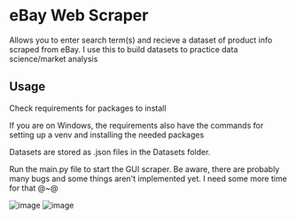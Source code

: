 # eBay Web Scraper
Allows you to enter search term(s) and recieve a dataset of product info scraped from eBay.
I use this to build datasets to practice data science/market analysis

## Usage
Check requirements for packages to install


If you are on Windows, the requirements also have the commands for setting up a venv and installing the needed packages

Datasets are stored as .json files in the Datasets folder.

Run the main.py file to start the GUI scraper.
Be aware, there are probably many bugs and some things aren't implemented yet. I need some more time for that @~@

![image](https://user-images.githubusercontent.com/60865749/284098566-698cd474-dd98-401d-be7d-8e1390684fbb.png)
![image](https://user-images.githubusercontent.com/60865749/284098564-7195a135-b699-49e8-a53d-45be2f148940.png)
